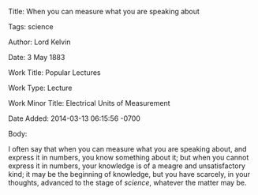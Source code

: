 Title:  When you can measure what you are speaking about

Tags:   science

Author: Lord Kelvin

Date:   3 May 1883

Work Title: Popular Lectures

Work Type: Lecture

Work Minor Title: Electrical Units of Measurement

Date Added: 2014-03-13 06:15:56 -0700

Body: 

I often say that when you can measure what you are speaking about, and express it in numbers, you know something about it; but when you cannot express it in numbers, your knowledge is of a meagre and unsatisfactory kind; it may be the beginning of knowledge, but you have scarcely, in your thoughts, advanced to the stage of *science*, whatever the matter may be.

